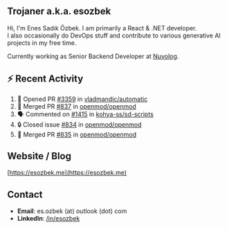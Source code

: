 ##  Trojaner a.k.a. esozbek
Hi, I'm Enes Sadık Özbek. I am primarily a React & .NET developer.  
I also occasionally do DevOps stuff and contribute to various generative AI projects in my free time.

Currently working as Senior Backend Developer at [Nuvolog](https://nuvolog.com/).

## :zap: Recent Activity

<!--START_SECTION:activity-->
1. 💪 Opened PR [#3359](https://github.com/vladmandic/automatic/pull/3359) in [vladmandic/automatic](https://github.com/vladmandic/automatic)
2. 🎉 Merged PR [#837](https://github.com/openmod/openmod/pull/837) in [openmod/openmod](https://github.com/openmod/openmod)
3. 🗣 Commented on [#1415](https://github.com/kohya-ss/sd-scripts/issues/1415#issuecomment-2223113233) in [kohya-ss/sd-scripts](https://github.com/kohya-ss/sd-scripts)
4. 🔒 Closed issue [#834](https://github.com/openmod/openmod/issues/834) in [openmod/openmod](https://github.com/openmod/openmod)
5. 🎉 Merged PR [#835](https://github.com/openmod/openmod/pull/835) in [openmod/openmod](https://github.com/openmod/openmod)
<!--END_SECTION:activity-->

## Website / Blog
[https://esozbek.me](https://esozbek.me)

## Contact
- **Email**: es.ozbek (at) outlook (dot) com
- **LinkedIn**: [/in/esozbek](https://linkedin.com/in/esozbek)
